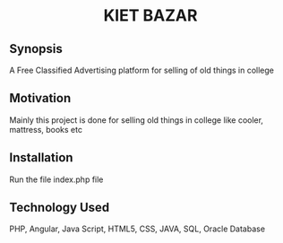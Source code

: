 <center><h1>KIET BAZAR</h1></center>

<h2>Synopsis</h2>
A Free Classified Advertising platform for selling of old things in college

<h2>Motivation</h2></h2>
Mainly this project is done for selling old things in college like cooler, mattress, books etc 

<h2>Installation</h2></h2>
Run the file index.php file

<h2>Technology Used</h2>
PHP, Angular, Java Script, HTML5, CSS, JAVA, SQL, Oracle Database
